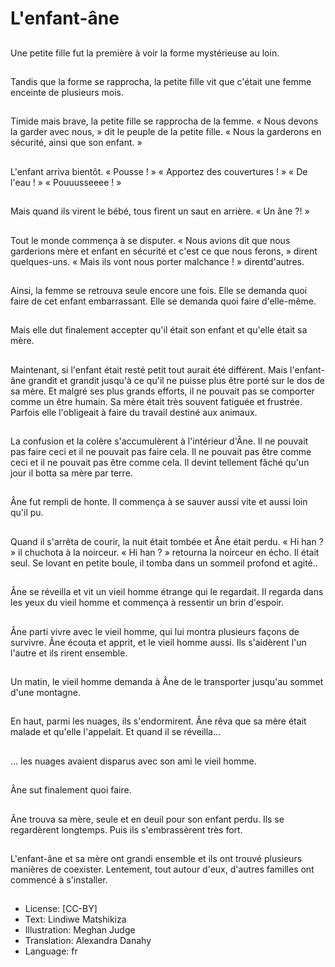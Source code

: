 # L'enfant-âne

##
Une petite fille fut la première à voir la forme mystérieuse au loin.

##
Tandis que la forme se rapprocha, la petite fille vit que c'était une femme enceinte de plusieurs mois.

##
Timide mais brave, la petite fille se rapprocha de la femme. « Nous devons la garder avec nous, » dit le peuple de la petite fille. « Nous la garderons en sécurité, ainsi que son enfant. »

##
L'enfant arriva bientôt. « Pousse ! » « Apportez des couvertures ! » « De l'eau ! » « Pouuusseeee ! »

##
Mais quand ils virent le bébé, tous firent un saut en arrière. « Un âne ?! »

##
Tout le monde commença à se disputer. « Nous avions dit que nous garderions mère et enfant en sécurité et c'est ce que nous ferons, » dirent quelques-uns. « Mais ils vont nous porter malchance ! » direntd'autres.

##
Ainsi, la femme se retrouva seule encore une fois. Elle se demanda quoi faire de cet enfant embarrassant. Elle se demanda quoi faire d'elle-même.

##
Mais elle dut finalement accepter qu'il était son enfant et qu'elle était sa mère.

##
Maintenant, si l'enfant était resté petit tout aurait été différent. Mais l'enfant-âne grandit et grandit jusqu'à ce qu'il ne puisse plus être porté sur le dos de sa mère. Et malgré ses plus grands efforts, il ne pouvait pas se comporter comme un être humain. Sa mère était très souvent fatiguée et frustrée. Parfois elle l'obligeait à faire du travail destiné aux animaux.

##
La confusion et la colère s'accumulèrent à l'intérieur d'Âne. Il ne pouvait pas faire ceci et il ne pouvait pas faire cela. Il ne pouvait pas être comme ceci et il ne pouvait pas être comme cela. Il devint tellement fâché qu'un jour il botta sa mère par terre.

##
Âne fut rempli de honte. Il commença à se sauver aussi vite et aussi loin qu'il pu.

##
Quand il s'arrêta de courir, la nuit était tombée et Âne était perdu. « Hi han ? » il chuchota à la noirceur. « Hi han ? » retourna la noirceur en écho. Il était seul. Se lovant en petite boule, il tomba dans un sommeil profond et agité..

##
Âne se réveilla et vit un vieil homme étrange qui le regardait. Il regarda dans les yeux du vieil homme et commença à ressentir un brin d'espoir.

##
Âne parti vivre avec le vieil homme, qui lui montra plusieurs façons de survivre. Âne écouta et apprit, et le vieil homme aussi. Ils s'aidèrent l'un l'autre et ils rirent ensemble.

##
Un matin, le vieil homme demanda à Âne de le transporter jusqu'au sommet d'une montagne.

##
En haut, parmi les nuages, ils s'endormirent. Âne rêva que sa mère était malade et qu'elle l'appelait. Et quand il se réveilla...

##
... les nuages avaient disparus avec son ami le vieil homme.

##
Âne sut finalement quoi faire.

##
Âne trouva sa mère, seule et en deuil pour son enfant perdu. Ils se regardèrent longtemps. Puis ils s'embrassèrent très fort.

##
L'enfant-âne et sa mère ont grandi ensemble et ils ont trouvé plusieurs manières de coexister. Lentement, tout autour d'eux, d'autres familles ont commencé à s'installer.

##
* License: [CC-BY]
* Text: Lindiwe Matshikiza
* Illustration: Meghan Judge
* Translation: Alexandra Danahy
* Language: fr
